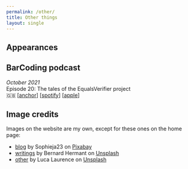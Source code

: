 ```yaml
---
permalink: /other/
title: Other things
layout: single
---
```

## Appearances

## BarCoding podcast

_October 2021_
<br>
Episode 20: The tales of the EqualsVerifier project
<br>
🇬🇧 [[anchor](https://anchor.fm/barcoding/episodes/Episode-20---The-tales-of-the-EqualsVerifier-project-e1993ev)] [[spotify](https://open.spotify.com/episode/1d0aieZzRB9Ts85XWuquBe?si=WWYvYBiASECteA1flOgpDQ&nd=1)] [[apple](https://podcasts.apple.com/us/podcast/episode-20-the-tales-of-the-equalsverifier-project/id1477504970?i=1000539604102)]

## Image credits

Images on the website are my own, except for these ones on the home page:

* [blog](/images/menu/blog.jpg) by Sophieja23 on [Pixabay](https://pixabay.com/photos/blog-to-blog-wordpress-write-684748/)
* [writings](/images/menu/writings.jpg) by Bernard Hermant on [Unsplash](https://unsplash.com/photos/qTpc0Vj4YoE)
* [other](/images/menu/other.jpg) by Luca Laurence on [Unsplash](https://unsplash.com/photos/vhQ4BTH6mj4)
